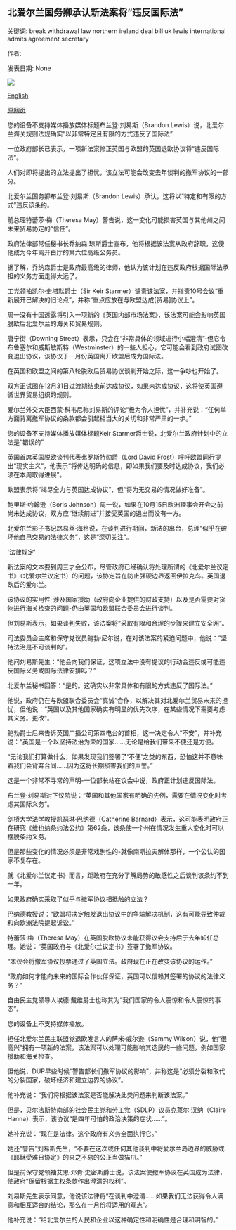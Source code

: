 ## 北爱尔兰国务卿承认新法案将“违反国际法”

关键词: break withdrawal law northern ireland deal bill uk lewis international admits agreement secretary

作者: 

发表日期: None

![](https://ichef.bbci.co.uk/images/ic/1024x576/p08qw0rr.jpg)

[English](Northern%20Ireland%20Secretary%20admits%20new%20bill%20will%20%27break%20international%20law%27.md)

[原网页](https://www.bbc.com/news/uk-politics-54073836)

您的设备不支持媒体播放媒体标题布兰登·刘易斯（Brandon Lewis）说，北爱尔兰海关规则法规确实“以非常特定且有限的方式违反了国际法”

一位政府部长已表示，一项新法案修正英国与欧盟的英国退欧协议将“违反国际法”。

人们对即将提出的立法提出了担忧，该立法可能会改变去年谈判的撤军协议的一部分。

北爱尔兰国务卿布兰登·刘易斯（Brandon Lewis）承认，这将以“特定和有限的方式”违反该条约。

前总理特蕾莎·梅（Theresa May）警告说，这一变化可能损害英国与其他州之间未来贸易协定的“信任”。

政府法律部常任秘书长乔纳森·琼斯爵士宣布，他将根据该法案从政府辞职，这使他成为今年离开白厅的第六位高级公务员。

据了解，乔纳森爵士是政府最高级的律师，他认为该计划在违反政府根据国际法承担的义务方面走得太远了。

工党领袖凯尔·史塔默爵士（Sir Keir Starmer）谴责该法案，并指责10号会议“重新展开已解决的旧论点”，并称“重点应放在与欧盟达成[贸易]协议上”。

周一没有十国透露将引入一项新的《英国内部市场法案》，该法案可能会影响英国脱欧后北爱尔兰的海关和贸易规则。

唐宁街（Downing Street）表示，只会在“非常具体的领域进行小幅澄清”-但它令布鲁塞尔和威斯敏斯特（Westminster）的一些人担心，它可能会看到政府试图改变退出协议，该协议于一月份英国离开欧盟后成为国际法。

在英国和欧盟之间的第八轮脱欧后贸易协议谈判开始之际，这一争吵也开始了。

双方正试图在12月31日过渡期结束前达成协议，如果未达成协议，这将使英国遵循世界贸易组织的规则。

爱尔兰外交大臣西蒙·科韦尼称刘易斯的评论“极为令人担忧”，并补充说：“任何单方面背离撤军协议的条款都会引起相当大的关切和非常严肃的一步。”

您的设备不支持媒体播放媒体标题Keir Starmer爵士说，北爱尔兰政府计划中的立法是“错误的”

英国首席英国脱欧谈判代表弗罗斯特勋爵（Lord David Frost）呼吁欧盟同行提出“现实主义”，他表示“将传达明确的信息，即如果我们要及时达成协议，我们必须在本周取得进展”。

欧盟表示将“竭尽全力与英国达成协议”，但“将为无交易的情况做好准备”。

鲍里斯·约翰逊（Boris Johnson）周一说，如果在10月15日欧洲理事会开会之前尚未达成协议，双方应“继续前进”并接受英国的退出而没有一方。

北爱尔兰影子书记路易丝·海格说，在谈判进行期间，新法的出台，总理“似乎在破坏他自己交易的法律义务”，这是“深切关注”。

'法律规定'

新法案的文本要到周三才会公布，尽管政府已经确认将处理所谓的《北爱尔兰议定书》（北爱尔兰议定书）的问题，该协定旨在防止强硬边界返回伊拉克岛。英国退欧后的爱尔兰。

该协议的实用性-涉及国家援助（政府向企业提供的财政支持）以及是否需要对货物进行海关检查的问题-仍由英国和欧盟联合委员会进行谈判。

但刘易斯表示，如果谈判失败，该法案将“采取有限和合理的步骤来建立安全网”。

司法委员会主席和保守党议员鲍勃·尼尔说，在对该法案的紧迫问题中，他说：“坚持法治是不可谈判的”。

他问刘易斯先生：“他会向我们保证，这项立法中没有提议的行动会违反或可能违反国际义务或国际法律安排吗？”

北爱尔兰秘书回答：“是的。这确实以非常具体和有限的方式违反了国际法。”

他说，政府仍在与欧盟联合委员会“真诚”合作，以解决其对北爱尔兰贸易未来的担忧，但他说：“英国以及其他国家确实有明显的优先次序，在某些情况下需要考虑其义务。更改”。

鲍勃爵士后来告诉英国广播公司第四电台的首相，这一决定令人“不安”，并补充说：“英国是一个以坚持法治为荣的国家……无论是给我们带来不便还是方便。

“无论我们打算做什么，如果发现我们签署了'不便'之类的东西，恐怕这并不意味着我们会背弃合同……因为这将长期损害我们的声誉。”

这是一个非常不寻常的声明-一位部长站在议会中说，政府正计划违反国际法。

布兰登·刘易斯对下议院说：“英国和其他国家有明确的先例，需要在情况变化时考虑其国际义务”。

剑桥大学法学教授凯瑟琳·巴纳德（Catherine Barnard）表示，这可能表明政府正在研究《维也纳条约法公约》第62条，该条使一个州在情况发生重大变化时可以摆脱条约义务。

但是那些变化的情况必须是非常戏剧性的-就像南斯拉夫解体那样，一个公认的国家不复存在。

就《北爱尔兰议定书》而言，距政府在充分了解局势的敏感性之后谈判该条约不到一年。

如果政府确实采取了似乎与撤军协议相抵触的立法？

巴纳德教授说：“欧盟将决定触发退出协议中的争端解决机制，这有可能导致仲裁和向欧洲法院提起诉讼。”

特蕾莎·梅（Theresa May）在英国脱欧协议未能获得议会支持后于去年卸任总理。她说：“英国政府与《北爱尔兰议定书》签署了撤军协议。

“本议会将撤军协议投票通过了英国立法。政府现在正在改变该协议的运作。”

“政府如何才能向未来的国际合作伙伴保证，英国可以信赖其签署的协议的法律义务？”

自由民主党领导人埃德·戴维爵士也称其为“我们国家的令人震惊和令人震惊的事态”。

您的设备上不支持媒体播放。

担任北爱尔兰民主联盟党退欧发言人的萨米·威尔逊（Sammy Wilson）说，他“很高兴”拥有一项新的法案，该法案可以处理可能影响其选民的一些问题，例如国家援助和海关检查。

但他说，DUP早些时候“警告部长们撤军协议的影响”，并称这是“必须分裂和取代的分裂国家，破坏经济和建立边界的协议”。

他补充说：“我们将根据该法案是否能解决此类问题来判断该法案。”

但是，贝尔法斯特南部的社会民主党和劳工党（SDLP）议员克莱尔·汉纳（Claire Hanna）表示，该协议“是四年可怕的政治决策的症状……”。

她补充说：“现在是法律。这个政府有义务全面执行它。”

她还“警告”刘易斯先生，“不要在这次或任何其他谈判中将爱尔兰岛边界的威胁或《耶稣受难日协定》的来之不易的公正当做猫爪。”

但是前保守党领袖艾恩·邓肯·史密斯爵士说，该法案使撤军协议在英国成为法律，使政府“保留根据主权条款作出澄清的权利”。

刘易斯先生表示同意，他说该法律将“在谈判中澄清……如果我们无法获得令人满意和相互适合的结论，那么在一月份将适用的观点”。

他补充说：“给北爱尔兰的人民和企业以这种确定性和明确性是合理和明智的。”
